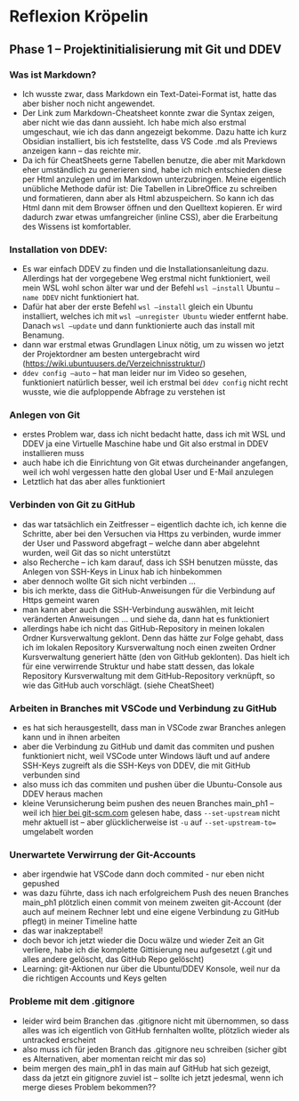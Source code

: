 # Reflexion Kröpelin
## Phase 1 – Projektinitialisierung mit Git und DDEV
### Was ist Markdown?
* Ich wusste zwar, dass Markdown ein Text-Datei-Format ist, hatte das aber bisher noch nicht angewendet.
* Der Link zum Markdown-Cheatsheet konnte zwar die Syntax zeigen, aber nicht wie das dann aussieht. Ich habe mich also erstmal umgeschaut, wie ich das dann angezeigt bekomme. Dazu hatte ich kurz Obsidian installiert, bis ich feststellte, dass VS Code .md als Previews anzeigen kann – das reichte mir.
* Da ich für CheatSheets gerne Tabellen benutze, die aber mit Markdown eher umständlich zu generieren sind, habe ich mich entschieden diese per Html anzulegen und im Markdown unterzubringen. Meine eigentlich unübliche Methode dafür ist: Die Tabellen in LibreOffice zu schreiben und formatieren, dann aber als Html abzuspeichern. So kann ich das Html dann mit dem Browser öffnen und den Quelltext kopieren. Er wird dadurch zwar etwas umfangreicher (inline CSS), aber die Erarbeitung des Wissens ist komfortabler.

### Installation von DDEV:
* Es war einfach DDEV zu finden und die Installationsanleitung dazu. Allerdings hat der vorgegebene Weg erstmal nicht funktioniert, weil mein WSL wohl schon älter war und der Befehl `wsl –install` Ubuntu `–name DDEV` nicht funktioniert hat.
* Dafür hat aber der erste Befehl `wsl –install` gleich ein Ubuntu installiert, welches ich mit `wsl –unregister Ubuntu` wieder entfernt habe. Danach `wsl –update` und dann funktionierte auch das install mit Benamung.
* dann war erstmal etwas Grundlagen Linux nötig, um zu wissen wo jetzt der Projektordner am besten untergebracht wird (https://wiki.ubuntuusers.de/Verzeichnisstruktur/)
* `ddev config –auto` – hat man leider nur im Video so gesehen, funktioniert natürlich besser, weil ich erstmal bei `ddev config` nicht recht wusste, wie die aufploppende Abfrage zu verstehen ist

### Anlegen von Git
* erstes Problem war, dass ich nicht bedacht hatte, dass ich mit WSL und DDEV ja eine Virtuelle Maschine habe und Git also erstmal in DDEV installieren muss
* auch habe ich die Einrichtung von Git etwas durcheinander angefangen, weil ich wohl vergessen hatte den global User und E-Mail anzulegen
* Letztlich hat das aber alles funktioniert

### Verbinden von Git zu GitHub
* das war tatsächlich ein Zeitfresser – eigentlich dachte ich, ich kenne die Schritte, aber bei den Versuchen via Https zu verbinden, wurde immer der User und Password abgefragt – welche dann aber abgelehnt wurden, weil Git das so nicht unterstützt
* also Recherche – ich kam darauf, dass ich SSH benutzen müsste, das Anlegen von SSH-Keys in Linux hab ich hinbekommen
* aber dennoch wollte Git sich nicht verbinden …
* bis ich merkte, dass die GitHub-Anweisungen für die Verbindung auf Https gemeint waren
* man kann aber auch die SSH-Verbindung auswählen, mit leicht veränderten Anweisungen … und siehe da, dann hat es funktioniert
* allerdings habe ich nicht das GitHub-Repository in meinen lokalen Ordner Kursverwaltung geklont. Denn das hätte zur Folge gehabt, dass ich im lokalen Repository Kursverwaltung noch einen zweiten Ordner Kursverwaltung generiert hätte (den von GitHub geklonten). Das hielt ich für eine verwirrende Struktur und habe statt dessen, das lokale Repository Kursverwaltung mit dem GitHub-Repository verknüpft, so wie das GitHub auch vorschlägt. (siehe CheatSheet)

### Arbeiten in Branches mit VSCode und Verbindung zu GitHub
* es hat sich herausgestellt, dass man in VSCode zwar Branches anlegen kann und in ihnen arbeiten
* aber die Verbindung zu GitHub und damit das commiten und pushen funktioniert nicht, weil VSCode unter Windows läuft und auf andere SSH-Keys zugreift als die SSH-Keys von DDEV, die mit GitHub verbunden sind
* also muss ich das commiten und pushen über die Ubuntu-Console aus DDEV heraus machen
* kleine Verunsicherung beim pushen des neuen Branches main_ph1 – weil ich [hier bei git-scm.com](https://git-scm.com/docs/git-branch#Documentation/git-branch.txt---set-upstream "https://git-scm.com/docs/git-branch#Documentation/git-branch.txt---set-upstream") gelesen habe, dass `--set-upstream` nicht mehr aktuell ist – aber glücklicherweise ist `-u` auf `--set-upstream-to=` umgelabelt worden

### Unerwartete Verwirrung der Git-Accounts
* aber irgendwie hat VSCode dann doch commited - nur eben nicht gepushed
* was dazu führte, dass ich nach erfolgreichem Push des neuen Branches main_ph1 plötzlich einen commit von meinem zweiten git-Account (der auch auf meinem Rechner lebt und eine eigene Verbindung zu GitHub pflegt) in meiner Timeline hatte
* das war inakzeptabel!
* doch bevor ich jetzt wieder die Docu wälze und wieder Zeit an Git verliere, habe ich die komplette Gittisierung neu aufgesetzt (.git und alles andere gelöscht, das GitHub Repo gelöscht)
* Learning: git-Aktionen nur über die Ubuntu/DDEV Konsole, weil nur da die richtigen Accounts und Keys gelten

### Probleme mit dem .gitignore
* leider wird beim Branchen das .gitignore nicht mit übernommen, so dass alles was ich eigentlich von GitHub fernhalten wollte, plötzlich wieder als untracked erscheint
* also muss ich für jeden Branch das .gitignore neu schreiben (sicher gibt es Alternativen, aber momentan reicht mir das so)
* beim mergen des main_ph1 in das main auf GitHub hat sich gezeigt, dass da jetzt ein gitignore zuviel ist – sollte ich jetzt jedesmal, wenn ich merge dieses Problem bekommen??